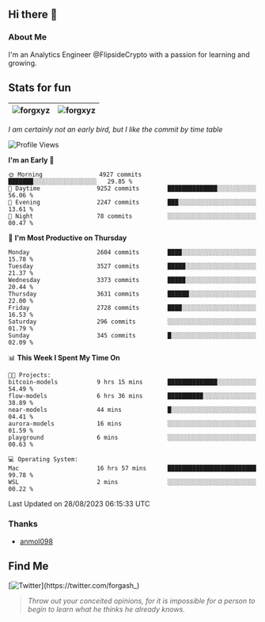 ## Hi there 👋

### About Me

I'm an Analytics Engineer @FlipsideCrypto with a passion for learning and growing.
  
## Stats for fun

| <img align="center" src="https://github-readme-streak-stats.herokuapp.com/?user=forgxyz&theme=tokyonight" alt="forgxyz" /> | <img align="center" src="https://github-readme-stats.vercel.app/api?username=forgxyz&theme=tokyonight&show_icons=true" alt="forgxyz" /> |
| ------------- |------------- |

*I am certainly not an early bird, but I like the commit by time table*  

<!--START_SECTION:waka-->
![Profile Views](http://img.shields.io/badge/Profile%20Views-0-blue)

**I'm an Early 🐤** 

```text
🌞 Morning                4927 commits        ███████░░░░░░░░░░░░░░░░░░   29.85 % 
🌆 Daytime                9252 commits        ██████████████░░░░░░░░░░░   56.06 % 
🌃 Evening                2247 commits        ███░░░░░░░░░░░░░░░░░░░░░░   13.61 % 
🌙 Night                  78 commits          ░░░░░░░░░░░░░░░░░░░░░░░░░   00.47 % 
```
📅 **I'm Most Productive on Thursday** 

```text
Monday                   2604 commits        ████░░░░░░░░░░░░░░░░░░░░░   15.78 % 
Tuesday                  3527 commits        █████░░░░░░░░░░░░░░░░░░░░   21.37 % 
Wednesday                3373 commits        █████░░░░░░░░░░░░░░░░░░░░   20.44 % 
Thursday                 3631 commits        ██████░░░░░░░░░░░░░░░░░░░   22.00 % 
Friday                   2728 commits        ████░░░░░░░░░░░░░░░░░░░░░   16.53 % 
Saturday                 296 commits         ░░░░░░░░░░░░░░░░░░░░░░░░░   01.79 % 
Sunday                   345 commits         █░░░░░░░░░░░░░░░░░░░░░░░░   02.09 % 
```


📊 **This Week I Spent My Time On** 

```text
🐱‍💻 Projects: 
bitcoin-models           9 hrs 15 mins       ██████████████░░░░░░░░░░░   54.49 % 
flow-models              6 hrs 36 mins       ██████████░░░░░░░░░░░░░░░   38.89 % 
near-models              44 mins             █░░░░░░░░░░░░░░░░░░░░░░░░   04.41 % 
aurora-models            16 mins             ░░░░░░░░░░░░░░░░░░░░░░░░░   01.59 % 
playground               6 mins              ░░░░░░░░░░░░░░░░░░░░░░░░░   00.63 % 

💻 Operating System: 
Mac                      16 hrs 57 mins      █████████████████████████   99.78 % 
WSL                      2 mins              ░░░░░░░░░░░░░░░░░░░░░░░░░   00.22 % 
```


 Last Updated on 28/08/2023 06:15:33 UTC
<!--END_SECTION:waka-->

### Thanks
 - [anmol098](https://github.com/anmol098/waka-readme-stats/)
  
## Find Me
[![Twitter](https://img.shields.io/twitter/url/https/twitter.com/forgash_.svg?style=social&label=Follow%20%40forgash_)](https://twitter.com/forgash_)


> *Throw out your conceited opinions, for it is impossible for a person to begin to learn what he thinks he already knows.* 
